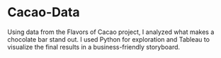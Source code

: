 # Cacao-Data
Using data from the Flavors of Cacao project, I analyzed what makes a chocolate bar stand out. I used Python for exploration and Tableau to visualize the final results in a business-friendly storyboard.
